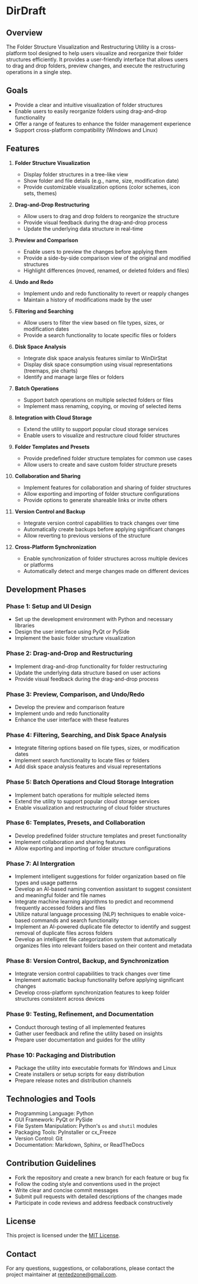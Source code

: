 # DirDraft

## Overview
The Folder Structure Visualization and Restructuring Utility is a cross-platform tool designed to help users visualize and reorganize their folder structures efficiently. It provides a user-friendly interface that allows users to drag and drop folders, preview changes, and execute the restructuring operations in a single step.

## Goals
- Provide a clear and intuitive visualization of folder structures
- Enable users to easily reorganize folders using drag-and-drop functionality
- Offer a range of features to enhance the folder management experience
- Support cross-platform compatibility (Windows and Linux)

## Features
1. **Folder Structure Visualization**
   - Display folder structures in a tree-like view
   - Show folder and file details (e.g., name, size, modification date)
   - Provide customizable visualization options (color schemes, icon sets, themes)

2. **Drag-and-Drop Restructuring**
   - Allow users to drag and drop folders to reorganize the structure
   - Provide visual feedback during the drag-and-drop process
   - Update the underlying data structure in real-time

3. **Preview and Comparison**
   - Enable users to preview the changes before applying them
   - Provide a side-by-side comparison view of the original and modified structures
   - Highlight differences (moved, renamed, or deleted folders and files)

4. **Undo and Redo**
   - Implement undo and redo functionality to revert or reapply changes
   - Maintain a history of modifications made by the user

5. **Filtering and Searching**
   - Allow users to filter the view based on file types, sizes, or modification dates
   - Provide a search functionality to locate specific files or folders

6. **Disk Space Analysis**
   - Integrate disk space analysis features similar to WinDirStat
   - Display disk space consumption using visual representations (treemaps, pie charts)
   - Identify and manage large files or folders

7. **Batch Operations**
   - Support batch operations on multiple selected folders or files
   - Implement mass renaming, copying, or moving of selected items

8. **Integration with Cloud Storage**
   - Extend the utility to support popular cloud storage services
   - Enable users to visualize and restructure cloud folder structures

9. **Folder Templates and Presets**
   - Provide predefined folder structure templates for common use cases
   - Allow users to create and save custom folder structure presets

10. **Collaboration and Sharing**
    - Implement features for collaboration and sharing of folder structures
    - Allow exporting and importing of folder structure configurations
    - Provide options to generate shareable links or invite others

11. **Version Control and Backup**
    - Integrate version control capabilities to track changes over time
    - Automatically create backups before applying significant changes
    - Allow reverting to previous versions of the structure

12. **Cross-Platform Synchronization**
    - Enable synchronization of folder structures across multiple devices or platforms
    - Automatically detect and merge changes made on different devices

## Development Phases

### Phase 1: Setup and UI Design
- Set up the development environment with Python and necessary libraries
- Design the user interface using PyQt or PySide
- Implement the basic folder structure visualization

### Phase 2: Drag-and-Drop and Restructuring
- Implement drag-and-drop functionality for folder restructuring
- Update the underlying data structure based on user actions
- Provide visual feedback during the drag-and-drop process

### Phase 3: Preview, Comparison, and Undo/Redo
- Develop the preview and comparison feature
- Implement undo and redo functionality
- Enhance the user interface with these features

### Phase 4: Filtering, Searching, and Disk Space Analysis
- Integrate filtering options based on file types, sizes, or modification dates
- Implement search functionality to locate files or folders
- Add disk space analysis features and visual representations

### Phase 5: Batch Operations and Cloud Storage Integration
- Implement batch operations for multiple selected items
- Extend the utility to support popular cloud storage services
- Enable visualization and restructuring of cloud folder structures

### Phase 6: Templates, Presets, and Collaboration
- Develop predefined folder structure templates and preset functionality
- Implement collaboration and sharing features
- Allow exporting and importing of folder structure configurations

### Phase 7: AI Intergration
- Implement intelligent suggestions for folder organization based on file types and usage patterns
- Develop an AI-based naming convention assistant to suggest consistent and meaningful folder and file names
- Integrate machine learning algorithms to predict and recommend frequently accessed folders and files
- Utilize natural language processing (NLP) techniques to enable voice-based commands and search functionality
- Implement an AI-powered duplicate file detector to identify and suggest removal of duplicate files across folders
- Develop an intelligent file categorization system that automatically organizes files into relevant folders based on their content and metadata

### Phase 8: Version Control, Backup, and Synchronization
- Integrate version control capabilities to track changes over time
- Implement automatic backup functionality before applying significant changes
- Develop cross-platform synchronization features to keep folder structures consistent across devices

### Phase 9: Testing, Refinement, and Documentation
- Conduct thorough testing of all implemented features
- Gather user feedback and refine the utility based on insights
- Prepare user documentation and guides for the utility

### Phase 10: Packaging and Distribution
- Package the utility into executable formats for Windows and Linux
- Create installers or setup scripts for easy distribution
- Prepare release notes and distribution channels

## Technologies and Tools
- Programming Language: Python
- GUI Framework: PyQt or PySide
- File System Manipulation: Python's `os` and `shutil` modules
- Packaging Tools: PyInstaller or cx_Freeze
- Version Control: Git
- Documentation: Markdown, Sphinx, or ReadTheDocs

## Contribution Guidelines
- Fork the repository and create a new branch for each feature or bug fix
- Follow the coding style and conventions used in the project
- Write clear and concise commit messages
- Submit pull requests with detailed descriptions of the changes made
- Participate in code reviews and address feedback constructively

## License
This project is licensed under the [MIT License](LICENSE).

## Contact
For any questions, suggestions, or collaborations, please contact the project maintainer at [rentedzone@gmail.com](mailto:rentedzone@gmail.com).
